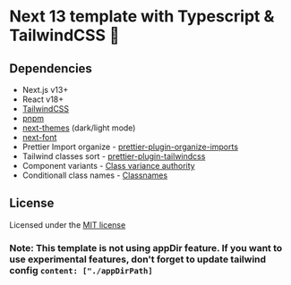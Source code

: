 # Next 13 template with Typescript & TailwindCSS 🚀

## Dependencies

- Next.js v13+
- React v18+
- [TailwindCSS](https://tailwindcss.com)
- [pnpm](https://pnpm.io)
- [next-themes](https://www.npmjs.com/package/next-themes) (dark/light mode)
- [next-font](https://nextjs.org/docs/api-reference/next/font)
- Prettier Import organize - [prettier-plugin-organize-imports](https://www.npmjs.com/package/prettier-plugin-organize-imports)
- Tailwind classes sort - [prettier-plugin-tailwindcss](https://www.npmjs.com/package/prettier-plugin-tailwindcss)
- Component variants - [Class variance authority](https://www.npmjs.com/package/class-variance-authority)
- Conditionall class names - [Classnames](https://www.npmjs.com/package/classnames)

## License

Licensed under the [MIT license](https://github.com/cfex/next-template-typescript/blob/main/LICENSE)

### Note: This template is not using appDir feature. If you want to use experimental features, don't forget to update tailwind config `content: ["./appDirPath]`
